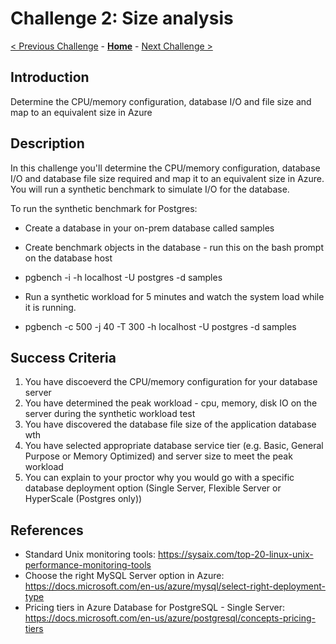 # Challenge 2: Size analysis

[< Previous Challenge](./01-assessment.md) - **[Home](../README.md)** - [Next Challenge >](./03-offline-migration.md)

## Introduction

Determine the CPU/memory configuration, database I/O and file size and map to an equivalent size in Azure

## Description

In this challenge you'll determine the CPU/memory configuration, database I/O and database file size required and map it to an equivalent size in Azure. You will run a synthetic benchmark to simulate I/O for the database. 

To run the synthetic benchmark for Postgres:

* Create a database in your on-prem database called samples

* Create benchmark objects in the database - run this on the bash prompt on the database host

* pgbench -i  -h localhost -U postgres -d samples 

* Run a synthetic workload for 5 minutes and watch the system load while it is running. 

* pgbench -c 500 -j 40 -T 300 -h localhost -U postgres -d samples


## Success Criteria

1. You have discoeverd the CPU/memory configuration for your database server
1. You have determined the peak workload - cpu, memory, disk IO on the server during the synthetic workload test
1. You have discovered the database file size of the application database wth
1. You have selected appropriate database service tier (e.g. Basic, General Purpose or Memory Optimized) and server size to meet the peak workload
1. You can explain to your proctor why you would go with a specific database deployment option (Single Server, Flexible Server or HyperScale (Postgres only))

## References
* Standard Unix monitoring tools: https://sysaix.com/top-20-linux-unix-performance-monitoring-tools
* Choose the right MySQL Server option in Azure: https://docs.microsoft.com/en-us/azure/mysql/select-right-deployment-type
* Pricing tiers in Azure Database for PostgreSQL - Single Server: https://docs.microsoft.com/en-us/azure/postgresql/concepts-pricing-tiers 
